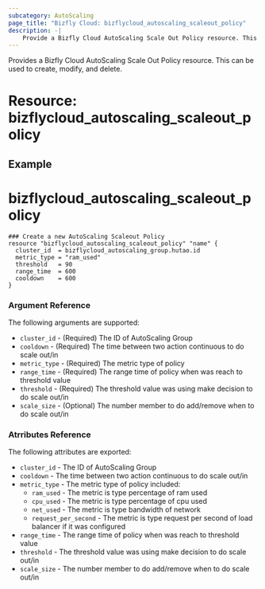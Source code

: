```yaml
---
subcategory: AutoScaling
page_title: "Bizfly Cloud: bizflycloud_autoscaling_scaleout_policy"
description: -|
    Provide a Bizfly Cloud AutoScaling Scale Out Policy resource. This can be used to create, modify, and delete.
---
```


Provides a Bizfly Cloud AutoScaling Scale Out Policy resource. This can be used to create, modify, and delete.

# Resource: bizflycloud_autoscaling_scaleout_policy

## Example

# bizflycloud_autoscaling_scaleout_policy

```hcl
### Create a new AutoScaling Scaleout Policy
resource "bizflycloud_autoscaling_scaleout_policy" "name" {
  cluster_id  = bizflycloud_autoscaling_group.hutao.id
  metric_type = "ram_used"
  threshold   = 90
  range_time  = 600
  cooldown    = 600
}
```

### Argument Reference

The following arguments are supported:

-   `cluster_id` - (Required) The ID of AutoScaling Group
-   `cooldown` - (Required) The time between two action continuous to do scale out/in
-   `metric_type` - (Required) The metric type of policy
-   `range_time` - (Required) The range time of policy when was reach to threshold value
-   `threshold` - (Required) The threshold value was using make decision to do scale out/in
-   `scale_size` - (Optional) The number member to do add/remove when to do scale out/in

### Atrributes Reference

The following attributes are exported:

-   `cluster_id` - The ID of AutoScaling Group
-   `cooldown` - The time between two action continuous to do scale out/in
-   `metric_type` - The metric type of policy included:
    -   `ram_used` - The metric is type percentage of ram used
    -   `cpu_used` - The metric is type percentage of cpu used
    -   `net_used` - The metric is type bandwidth of network
    -   `request_per_second` - The metric is type request per second of load balancer if it was configured
-   `range_time` - The range time of policy when was reach to threshold value
-   `threshold` - The threshold value was using make decision to do scale out/in
-   `scale_size` - The number member to do add/remove when to do scale out/in
